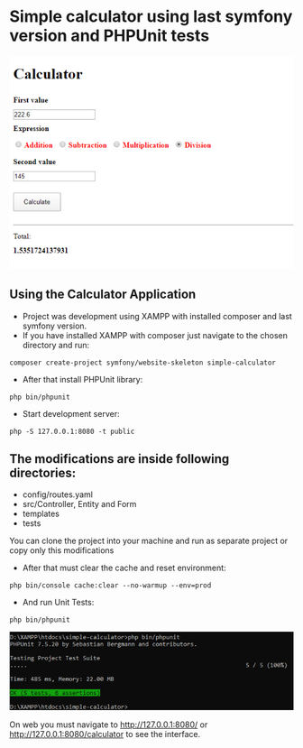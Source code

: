 # Simple calculator using last symfony version and PHPUnit tests

![Simple symfony calculator Preview](calculator-preview.jpg)


## Using the Calculator Application
- Project was development using XAMPP with installed composer and last symfony version. 
- If you have installed XAMPP with composer just navigate to the chosen directory and run:
```shell
composer create-project symfony/website-skeleton simple-calculator
```
- After that install PHPUnit library:
```shell
php bin/phpunit
```
- Start development server:
```shell
php -S 127.0.0.1:8080 -t public
```

## The modifications are inside following directories:
- config/routes.yaml
- src/Controller, Entity and Form
- templates
- tests

You can clone the project into your machine and run as separate project or copy only this modifications

- After that must clear the cache and reset environment:
```shell
php bin/console cache:clear --no-warmup --env=prod
```

- And run Unit Tests:
```shell
php bin/phpunit
```

![PHPUnit tests Preview](unit-test.jpg)

On web you must navigate to <http://127.0.0.1:8080/> or <http://127.0.0.1:8080/calculator> to see the interface.
